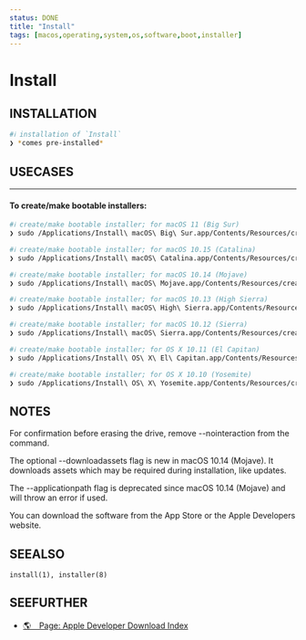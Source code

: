 ```yaml
---
status: DONE
title: "Install"
tags: [macos,operating,system,os,software,boot,installer]
---
```


# Install

## INSTALLATION


```bash
#ℹ︎ installation of `Install`
❯ *comes pre-installed*
```


## USECASES

----
#### To create/make bootable installers:


```bash
#ℹ︎ create/make bootable installer; for macOS 11 (Big Sur)
❯ sudo /Applications/Install\ macOS\ Big\ Sur.app/Contents/Resources/createinstallmedia --volume /Volumes/USB --nointeraction --downloadassets
```



```bash
#ℹ︎ create/make bootable installer; for macOS 10.15 (Catalina)
❯ sudo /Applications/Install\ macOS\ Catalina.app/Contents/Resources/createinstallmedia --volume /Volumes/USB --nointeraction --downloadassets
```



```bash
#ℹ︎ create/make bootable installer; for macOS 10.14 (Mojave)
❯ sudo /Applications/Install\ macOS\ Mojave.app/Contents/Resources/createinstallmedia --volume /Volumes/USB --nointeraction --downloadassets
```



```bash
#ℹ︎ create/make bootable installer; for macOS 10.13 (High Sierra)
❯ sudo /Applications/Install\ macOS\ High\ Sierra.app/Contents/Resources/createinstallmedia --volume /Volumes/USB --applicationpath /Applications/Install\ macOS\ High\ Sierra.app
```



```bash
#ℹ︎ create/make bootable installer; for macOS 10.12 (Sierra)
❯ sudo /Applications/Install\ macOS\ Sierra.app/Contents/Resources/createinstallmedia --volume /Volumes/USB --applicationpath /Applications/Install\ macOS\ Sierra.app
```



```bash
#ℹ︎ create/make bootable installer; for OS X 10.11 (El Capitan)
❯ sudo /Applications/Install\ OS\ X\ El\ Capitan.app/Contents/Resources/createinstallmedia --volume /Volumes/USB --applicationpath /Applications/Install\ OS\ X\ El\ Capitan.app
```



```bash
#ℹ︎ create/make bootable installer; for OS X 10.10 (Yosemite)
❯ sudo /Applications/Install\ OS\ X\ Yosemite.app/Contents/Resources/createinstallmedia --volume /Volumes/USB --applicationpath /Applications/Install\ OS\ X\ Yosemite.app
```



## NOTES

For confirmation before erasing the drive, remove --nointeraction from the command.

The optional --downloadassets flag is new in macOS 10.14 (Mojave). It downloads assets which may be required during installation, like updates.

The --applicationpath flag is deprecated since macOS 10.14 (Mojave) and will throw an error if used.

You can download the software from the App Store or the Apple Developers website.

## SEEALSO

    install(1), installer(8)

## SEEFURTHER

- [🌎 Page: Apple Developer Download Index](https://developer.apple.com/download/all/)
